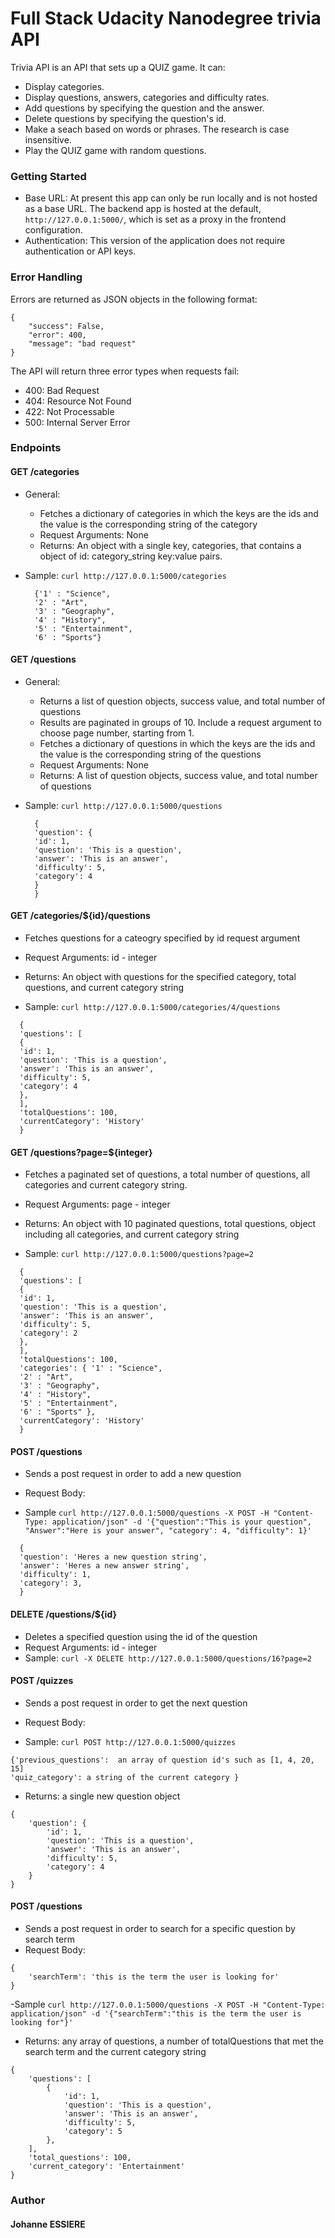 # Full Stack Udacity Nanodegree trivia API

Trivia API is an API that sets up a QUIZ game. It can:

- Display categories.
- Display questions, answers, categories and difficulty rates.
- Add questions by specifying the question and the answer.
- Delete questions by specifying the question's id.
- Make a seach based on words or phrases. The research is case insensitive.
- Play the QUIZ game with random questions.

### Getting Started

- Base URL: At present this app can only be run locally and is not hosted as a base URL. The backend app is hosted at the default, `http://127.0.0.1:5000/`, which is set as a proxy in the frontend configuration.
- Authentication: This version of the application does not require authentication or API keys.

### Error Handling

Errors are returned as JSON objects in the following format:

```
{
    "success": False,
    "error": 400,
    "message": "bad request"
}
```

The API will return three error types when requests fail:

- 400: Bad Request
- 404: Resource Not Found
- 422: Not Processable
- 500: Internal Server Error

### Endpoints

#### GET /categories

- General:

  - Fetches a dictionary of categories in which the keys are the ids and the value is the corresponding string of the category
  - Request Arguments: None
  - Returns: An object with a single key, categories, that contains a object of id: category_string key:value pairs.

- Sample: `curl http://127.0.0.1:5000/categories`

  ```
    {'1' : "Science",
    '2' : "Art",
    '3' : "Geography",
    '4' : "History",
    '5' : "Entertainment",
    '6' : "Sports"}
  ```

#### GET /questions

- General:

  - Returns a list of question objects, success value, and total number of questions
  - Results are paginated in groups of 10. Include a request argument to choose page number, starting from 1.
  - Fetches a dictionary of questions in which the keys are the ids and the value is the corresponding string of the questions
  - Request Arguments: None
  - Returns: A list of question objects, success value, and total number of questions

- Sample: `curl http://127.0.0.1:5000/questions`

  ```
    {
    'question': {
    'id': 1,
    'question': 'This is a question',
    'answer': 'This is an answer',
    'difficulty': 5,
    'category': 4
    }
    }
  ```

#### GET /categories/${id}/questions

- Fetches questions for a cateogry specified by id request argument
- Request Arguments: id - integer
- Returns: An object with questions for the specified category, total questions, and current category string

- Sample: `curl http://127.0.0.1:5000/categories/4/questions`

```
  {
  'questions': [
  {
  'id': 1,
  'question': 'This is a question',
  'answer': 'This is an answer',
  'difficulty': 5,
  'category': 4
  },
  ],
  'totalQuestions': 100,
  'currentCategory': 'History'
  }
```

#### GET /questions?page=${integer}

- Fetches a paginated set of questions, a total number of questions, all categories and current category string.
- Request Arguments: page - integer
- Returns: An object with 10 paginated questions, total questions, object including all categories, and current category string

- Sample: `curl http://127.0.0.1:5000/questions?page=2`

```
  {
  'questions': [
  {
  'id': 1,
  'question': 'This is a question',
  'answer': 'This is an answer',
  'difficulty': 5,
  'category': 2
  },
  ],
  'totalQuestions': 100,
  'categories': { '1' : "Science",
  '2' : "Art",
  '3' : "Geography",
  '4' : "History",
  '5' : "Entertainment",
  '6' : "Sports" },
  'currentCategory': 'History'
  }
```

#### POST /questions

- Sends a post request in order to add a new question
- Request Body:

- Sample `curl http://127.0.0.1:5000/questions -X POST -H "Content-Type: application/json" -d '{"question":"This is your question", "Answer":"Here is your answer", "category': 4, "difficulty": 1}'`

```
  {
  'question': 'Heres a new question string',
  'answer': 'Heres a new answer string',
  'difficulty': 1,
  'category': 3,
  }
```

#### DELETE /questions/${id}

- Deletes a specified question using the id of the question
- Request Arguments: id - integer
- Sample: `curl -X DELETE http://127.0.0.1:5000/questions/16?page=2`

#### POST /quizzes

- Sends a post request in order to get the next question
- Request Body:

- Sample: `curl POST http://127.0.0.1:5000/quizzes`

```
{'previous_questions':  an array of question id's such as [1, 4, 20, 15]
'quiz_category': a string of the current category }
```

- Returns: a single new question object

```
{
    'question': {
        'id': 1,
        'question': 'This is a question',
        'answer': 'This is an answer',
        'difficulty': 5,
        'category': 4
    }
}
```

#### POST /questions

- Sends a post request in order to search for a specific question by search term
- Request Body:

```
{
    'searchTerm': 'this is the term the user is looking for'
}

```

-Sample `curl http://127.0.0.1:5000/questions -X POST -H "Content-Type: application/json" -d '{"searchTerm":"this is the term the user is looking for"}'`

- Returns: any array of questions, a number of totalQuestions that met the search term and the current category string

```
{
    'questions': [
        {
            'id': 1,
            'question': 'This is a question',
            'answer': 'This is an answer',
            'difficulty': 5,
            'category': 5
        },
    ],
    'total_questions': 100,
    'current_category': 'Entertainment'
}
```

### Author

#### Johanne ESSIERE
